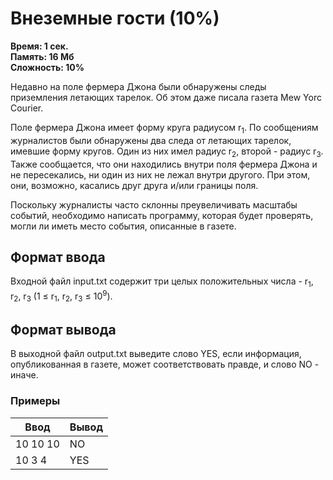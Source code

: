 <h1 class="title">Внеземные гости (10%)</h1>
<p><b>Время: 1 сек.<br>Память: 16 Мб<br>Сложность: 10%</b></p>
<p>Недавно на поле фермера Джона были обнаружены следы приземления летающих тарелок. Об этом даже писала газета Mew Yorc Courier.</p>
<p>Поле фермера Джона имеет форму круга радиусом r<sub>1</sub>. По сообщениям журналистов были обнаружены два следа от летающих тарелок, имевшие форму кругов. Один из них имел радиус r<sub>2</sub>, второй - радиус r<sub>3</sub>. Также сообщается, что они находились внутри поля фермера Джона и не пересекались, ни один из них не лежал внутри другого. При этом, они, возможно, касались друг друга и/или границы поля.</p>
<p>Поскольку журналисты часто склонны преувеличивать масштабы событий, необходимо написать программу, которая будет проверять, могли ли иметь место события, описанные в газете.</p>
<h2>Формат ввода</h2>
  <p>Входной файл input.txt содержит три целых положительных числа - r<sub>1</sub>, r<sub>2</sub>, r<sub>3</sub> (1 ≤ r<sub>1</sub>, r<sub>2</sub>, r<sub>3</sub> ≤ 10<sup>9</sup>).</p>
  <h2>Формат вывода</h2>
   <p>В выходной файл output.txt выведите слово YES, если информация, опубликованная в газете, может соответствовать правде, и слово NO - иначе.</p>
   <h3>Примеры</h3>
   <table class="sample-tests">
      <thead>
         <tr>
            <th>Ввод</th>
            <th>Вывод</th>
         </tr>
      </thead>
      <tbody>
         <tr>
            <td>10 10 10</td>
            <td>NO</td>
         </tr>
         <tr>
             <td>10 3 4</td>
             <td>YES</td>
          </tr>
      </tbody>
   </table>